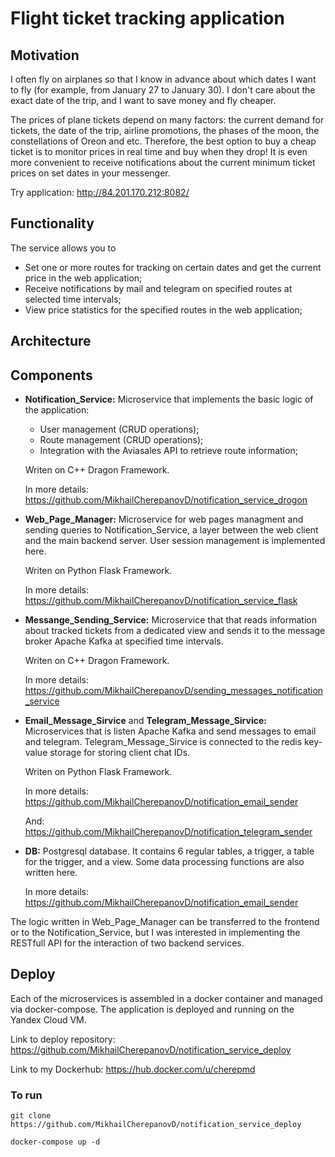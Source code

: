 # Flight ticket tracking application

## Motivation

I often fly on airplanes so that I know in advance about which dates I want to fly (for example, from January 27 to January 30). I don't care about the exact date of the trip, and I want to save money and fly cheaper. 

The prices of plane tickets depend on many factors: the current demand for tickets, the date of the trip, airline promotions, the phases of the moon, the constellations of Oreon and etc.  Therefore, the best option to buy a cheap ticket is to monitor prices in real time and buy when they drop! It is even more convenient to receive notifications about the current minimum ticket prices on set dates in your messenger.

Try application: <http://84.201.170.212:8082/>
## Functionality

The service allows you to

* Set one or more routes for tracking on certain dates and get the current price in the web application;
* Receive notifications by mail and telegram on specified routes at selected time intervals;
* View price statistics for the specified routes in the web application;

## Architecture

[](architecture_scheme.png)

## Сomponents

* **Notification_Service:** Microservice that implements the basic logic of the application:

    - User management (CRUD operations);  
    - Route management (CRUD operations);  
    - Integration with the Aviasales API to retrieve route information; 
    
    Writen on C++ Dragon Framework. 
    
    In more details: <https://github.com/MikhailCherepanovD/notification_service_drogon>
    
* **Web_Page_Manager:**  Microservice for web pages managment and sending queries to Notification_Service, a layer between the web client and the main backend server. User session management is implemented here.

    Writen on Python Flask Framework. 

    In more details: <https://github.com/MikhailCherepanovD/notification_service_flask>


* **Messange_Sending_Service:**  Microservice that that reads information about tracked tickets from a dedicated view and sends it to the message broker Apache Kafka at specified time intervals. 

    Writen on C++ Dragon Framework. 
    
    In more details: <https://github.com/MikhailCherepanovD/sending_messages_notification_service>

* **Email_Message_Sirvice**  and **Telegram_Message_Sirvice:** Microservices that is listen Apache Kafka and send messages to email and telegram. Telegram_Message_Sirvice  is connected to the redis key-value storage for storing client chat IDs.

    Writen on Python Flask Framework. 

    In more details: <https://github.com/MikhailCherepanovD/notification_email_sender>

    And: <https://github.com/MikhailCherepanovD/notification_telegram_sender>


* **DB:** Postgresql database. It contains 6 regular tables, a trigger, a table for the trigger, and a view. Some data processing functions are also written here.

    In more details: <https://github.com/MikhailCherepanovD/notification_email_sender>



 The logic written in Web_Page_Manager can be transferred to the frontend or  to the Notification_Service, but I was interested in implementing the RESTfull API for the interaction of two backend services.

 ## Deploy

Each of the microservices is assembled in a docker container and managed via docker-compose. The application is deployed and running on the Yandex Cloud VM.

Link to deploy repository: <https://github.com/MikhailCherepanovD/notification_service_deploy>

Link to my Dockerhub: <https://hub.docker.com/u/cherepmd>

### To run

    git clone https://github.com/MikhailCherepanovD/notification_service_deploy

    docker-compose up -d
